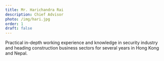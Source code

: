 ```yaml
---
title: Mr. Harichandra Rai
description: Chief Advisor
photo: /img/hari.jpg
order: 1
draft: false
---
```

Practical in-depth working experience and knowledge in security industry and heading construction business sectors for several years in Hong Kong and Nepal.